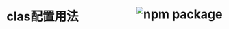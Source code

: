 # clas配置用法 <a href="https://github.com/surfingcatt/surfingcat/tree/main/Clash"><img align="right" src="https://github.com/surfingcatt/surfingcat/tree/main/Clash" title="npm package" /></a>